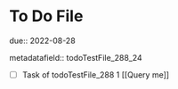 # To Do File

due:: 2022-08-28

metadatafield:: todoTestFile_288_24

- [ ] Task of todoTestFile_288 1 [[Query me]]
